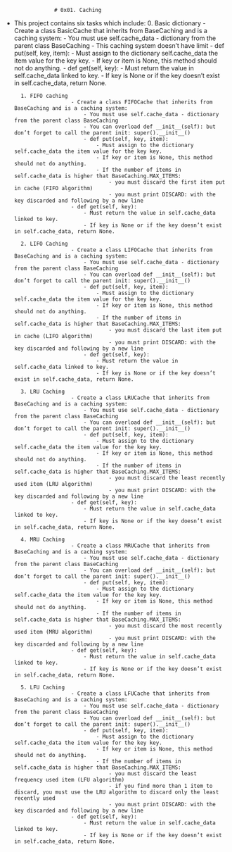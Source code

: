                     # 0x01. Caching
- This project contains six tasks which include:
        0. Basic dictionary
                            - Create a class BasicCache that inherits from BaseCaching and is a caching system:
                                - You must use self.cache_data - dictionary from the parent class BaseCaching
                                - This caching system doesn’t have limit
                                - def put(self, key, item):
                                    - Must assign to the dictionary self.cache_data the item value for the key key.
                                    - If key or item is None, this method should not do anything.
                                - def get(self, key):
                                    - Must return the value in self.cache_data linked to key.
                                    - If key is None or if the key doesn’t exist in self.cache_data, return None.

        1. FIFO caching
                        - Create a class FIFOCache that inherits from BaseCaching and is a caching system:
                            - You must use self.cache_data - dictionary from the parent class BaseCaching
                            - You can overload def __init__(self): but don’t forget to call the parent init: super().__init__()
                            - def put(self, key, item):
                                - Must assign to the dictionary self.cache_data the item value for the key key.
                                - If key or item is None, this method should not do anything.
                                - If the number of items in self.cache_data is higher that BaseCaching.MAX_ITEMS:
                                    - you must discard the first item put in cache (FIFO algorithm)
                                    - you must print DISCARD: with the key discarded and following by a new line
                        - def get(self, key):
                            - Must return the value in self.cache_data linked to key.
                            - If key is None or if the key doesn’t exist in self.cache_data, return None.

        2. LIFO Caching
                        - Create a class LIFOCache that inherits from BaseCaching and is a caching system:
                            - You must use self.cache_data - dictionary from the parent class BaseCaching
                            - You can overload def __init__(self): but don’t forget to call the parent init: super().__init__()
                            - def put(self, key, item):
                                - Must assign to the dictionary self.cache_data the item value for the key key.
                                - If key or item is None, this method should not do anything.
                                - If the number of items in self.cache_data is higher that BaseCaching.MAX_ITEMS:
                                    - you must discard the last item put in cache (LIFO algorithm)
                                    - you must print DISCARD: with the key discarded and following by a new line
                            - def get(self, key):
                                - Must return the value in self.cache_data linked to key.
                                - If key is None or if the key doesn’t exist in self.cache_data, return None.

        3. LRU Caching
                        - Create a class LRUCache that inherits from BaseCaching and is a caching system:
                            - You must use self.cache_data - dictionary from the parent class BaseCaching
                            - You can overload def __init__(self): but don’t forget to call the parent init: super().__init__()
                            - def put(self, key, item):
                                - Must assign to the dictionary self.cache_data the item value for the key key.
                                - If key or item is None, this method should not do anything.
                                - If the number of items in self.cache_data is higher that BaseCaching.MAX_ITEMS:
                                    - you must discard the least recently used item (LRU algorithm)
                                    - you must print DISCARD: with the key discarded and following by a new line
                        - def get(self, key):
                            - Must return the value in self.cache_data linked to key.
                            - If key is None or if the key doesn’t exist in self.cache_data, return None.

        4. MRU Caching
                        - Create a class MRUCache that inherits from BaseCaching and is a caching system:
                            - You must use self.cache_data - dictionary from the parent class BaseCaching
                            - You can overload def __init__(self): but don’t forget to call the parent init: super().__init__()
                            - def put(self, key, item):
                                - Must assign to the dictionary self.cache_data the item value for the key key.
                                - If key or item is None, this method should not do anything.
                                - If the number of items in self.cache_data is higher that BaseCaching.MAX_ITEMS:
                                    - you must discard the most recently used item (MRU algorithm)
                                    - you must print DISCARD: with the key discarded and following by a new line
                        - def get(self, key):
                            - Must return the value in self.cache_data linked to key.
                            - If key is None or if the key doesn’t exist in self.cache_data, return None.

        5. LFU Caching
                        - Create a class LFUCache that inherits from BaseCaching and is a caching system:
                            - You must use self.cache_data - dictionary from the parent class BaseCaching
                            - You can overload def __init__(self): but don’t forget to call the parent init: super().__init__()
                            - def put(self, key, item):
                                - Must assign to the dictionary self.cache_data the item value for the key key.
                                - If key or item is None, this method should not do anything.
                                - If the number of items in self.cache_data is higher that BaseCaching.MAX_ITEMS:
                                    - you must discard the least frequency used item (LFU algorithm)
                                    - if you find more than 1 item to discard, you must use the LRU algorithm to discard only the least recently used
                                    - you must print DISCARD: with the key discarded and following by a new line
                        - def get(self, key):
                            - Must return the value in self.cache_data linked to key.
                            - If key is None or if the key doesn’t exist in self.cache_data, return None.

